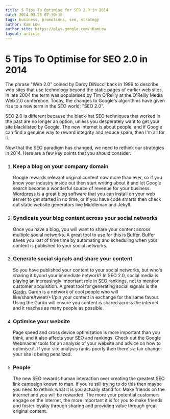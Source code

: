 ```yaml
---
title: 5 Tips To Optimise for SEO 2.0 in 2014
date: 2014-03-26 07:36:18
tags: business, promotions, seo, strategy
author: Kam Low
author_site: https://plus.google.com/+KamLow
layout: article
---
```

# 5 Tips To Optimise for SEO 2.0 in 2014

The phrase "Web 2.0" coined by Darcy DiNucci back in 1999 to describe web sites that use technology beyond the static pages of earlier web sites. In late 2004 the term was popularised by Tim O'Reilly at the O'Reilly Media Web 2.0 conference. Today, the changes to Google's algorithms have given rise to a new term in the SEO world; "SEO 2.0".

SEO 2.0 is different because the black-hat SEO techniques that worked in the past are no longer an option, unless you desperately want to get your site blacklisted by Google. The new internet is about people, and if Google can find a genuine way to reward integrity and reduce spam, then I'm all for it.

Now that the SEO paradigm has changed, we need to rethink our strategies in 2014. Here are a few key points that you should consider:

1. ### Keep a blog on your company domain
   Google rewards relevant original content now more than ever, so if you know your industry inside out then start writing about it and let Google search become a wonderful source of revenue for your business. [Wordpress](http://wordpress.org) is a great blog software that you can install on your web server to get started in no time, or if you have code smarts then check out static website generators live Middleman and Jekyll.

2. ### Syndicate your blog content across your social networks
   Once you have a blog, you will want to share your content across multiple social networks. A great tool to use for this is [Buffer](http://bufferapp.com). Buffer saves you lost of time time by automating and scheduling when your content is published to your social networks.

3. ### Generate social signals and share your content
   So you have published your content to your social networks, but who's sharing it byond your immediate network? In SEO 2.0, social media is playing an increasingly important role in SEO rankings, not to mention customer acquisition. A great tool for generating social signals is the [Gardn](http://gardn.net). Gardn is a network of cool people who will like/share/tweet/+1/pin your content in exchange for the same favour. Using the Gardn will ensure you content is shared across the internet and it reaches as many people as possible.

4. ### Optimise your website
   Page speed and cross device optimization is more important than you think, and it also affects your SEO and rankings. Check out the Google Webmaster tools for an analysis of your website and advice on how to optimise it. If your site analysis ranks poorly then there's a fair change your site is being penalized.

5. ### People
   The new SEO rewards human interaction over creating the greatest SEO link campaign known to man. If you're still trying to do this then maybe you need to rethink what it is you actually stand for. Make friends on the internet and you will be rewarded. The more your potential customers engage on the Internet, the more important it is for you to make friends and foster loyalty through sharing and providing value through great original content.